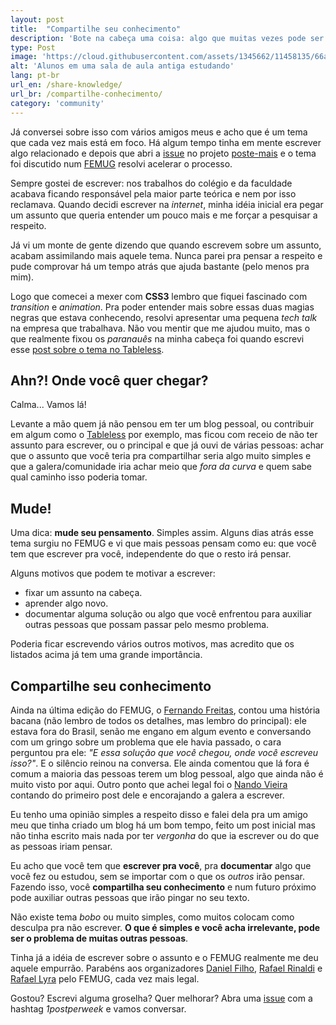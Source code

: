 ```yaml
---
layout: post
title:  "Compartilhe seu conhecimento"
description: 'Bote na cabeça uma coisa: algo que muitas vezes pode ser considerado simples ou bobo, pode ajudar e muito outras pessoas!'
type: Post
image: 'https://cloud.githubusercontent.com/assets/1345662/11458135/66aaaade-96a1-11e5-9398-6f3e9a24f46c.jpg'
alt: 'Alunos em uma sala de aula antiga estudando'
lang: pt-br
url_en: /share-knowledge/
url_br: /compartilhe-conhecimento/
category: 'community'
---
```


Já conversei sobre isso com vários amigos meus e acho que é um tema que cada vez mais está em foco. Há algum tempo tinha em mente escrever algo relacionado e depois que abri a [issue](https://github.com/LFeh/poste-mais/issues/9) no projeto [poste-mais](https://github.com/LFeh/) e o tema foi discutido num [FEMUG](https://sp.femug.com/) resolvi acelerar o processo.

Sempre gostei de escrever: nos trabalhos do colégio e da faculdade acabava ficando responsável pela maior parte teórica e nem por isso reclamava. Quando decidi escrever na *internet*, minha idéia inicial era pegar um assunto que queria entender um pouco mais e me forçar a pesquisar a respeito.

Já vi um monte de gente dizendo que quando escrevem sobre um assunto, acabam assimilando mais aquele tema. Nunca parei pra pensar a respeito e pude comprovar há um tempo atrás que ajuda bastante (pelo menos pra mim).

Logo que comecei a mexer com **CSS3** lembro que fiquei fascinado com *transition* e *animation*. Pra poder entender mais sobre essas duas magias negras que estava conhecendo, resolvi apresentar uma pequena *tech talk* na empresa que trabalhava. Não vou mentir que me ajudou muito, mas o que realmente fixou os *paranauês* na minha cabeça foi quando escrevi esse [post sobre o tema no Tableless](http://tableless.com.br/transition-e-animation/).

## Ahn?! Onde você quer chegar?

Calma... Vamos lá!

Levante a mão quem já não pensou em ter um blog pessoal, ou contribuir em algum como o [Tableless](http://tableless.com.br) por exemplo, mas ficou com receio de não ter assunto para escrever, ou o principal e que já ouvi de várias pessoas: achar que o assunto que você teria pra compartilhar seria algo muito simples e que a galera/comunidade iria achar meio que *fora da curva* e quem sabe qual caminho isso poderia tomar.

## Mude!

Uma dica: **mude seu pensamento**. Simples assim. Alguns dias atrás esse tema surgiu no FEMUG e vi que mais pessoas pensam como eu: que você tem que escrever pra você, independente do que o resto irá pensar.

Alguns motivos que podem te motivar a escrever:

* fixar um assunto na cabeça.
* aprender algo novo.
* documentar alguma solução ou algo que você enfrentou para auxiliar outras pessoas que possam passar pelo mesmo problema.

Poderia ficar escrevendo vários outros motivos, mas acredito que os listados acima já tem uma grande importância.

## Compartilhe seu conhecimento

Ainda na última edição do FEMUG, o [Fernando Freitas](https://twitter.com/ffreitasalves), contou uma história bacana (não lembro de todos os detalhes, mas lembro do principal): ele estava fora do Brasil, senão me engano em algum evento e conversando com um gringo sobre um problema que ele havia passado, o cara perguntou pra ele: *"E essa solução que você chegou, onde você escreveu isso?"*. E o silêncio reinou na conversa.  Ele ainda comentou que lá fora é comum a maioria das pessoas terem um blog pessoal, algo que ainda não é muito visto por aqui. Outro ponto que achei legal foi o [Nando Vieira](https://twitter.com/fnando) contando do primeiro post dele e encorajando a galera a escrever.

Eu tenho uma opinião simples a respeito disso e falei dela pra um amigo meu que tinha criado um blog há um bom tempo, feito um post inicial mas não tinha escrito mais nada por ter *vergonha* do que ia escrever ou do que as pessoas iriam pensar.

Eu acho que você tem que **escrever pra você**, pra **documentar** algo que você fez ou estudou, sem se importar com o que os *outros* irão pensar. Fazendo isso, você **compartilha seu conhecimento** e num futuro próximo pode auxiliar outras pessoas que irão pingar no seu texto.

Não existe tema *bobo* ou muito simples, como muitos colocam como desculpa pra não escrever. **O que é simples e você acha irrelevante, pode ser o problema de muitas outras pessoas**.

Tinha já a idéia de escrever sobre o assunto e o FEMUG realmente me deu aquele empurrão. Parabéns aos organizadores [Daniel Filho](https://twitter.com/danielfilho), [Rafael Rinaldi](https://twitter.com/rafaelrinaldi) e [Rafael Lyra](https://twitter.com/rafaellyra) pelo FEMUG, cada vez mais legal.

Gostou? Escrevi alguma groselha? Quer melhorar? Abra uma [issue](https://github.com/raphaelfabeni/raphaelfabeni.github.io/issues) com a hashtag *1postperweek* e vamos conversar.


